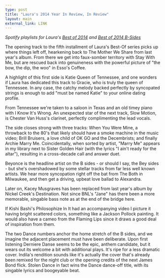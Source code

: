 ```yaml
---
type: post
title: "Laura's 2014 Year In Review, In Review"
layout: main
external_link: LINK
---
```


_Spotify playlists for Laura's [Best of 2014](https://play.spotify.com/user/boyceterous/playlist/0drm8bQYUeKL2rxGn9F6Dl) and [Best of 2014 B-Sides](https://play.spotify.com/user/boyceterous/playlist/6sTlPjviCNBGKCboQb3Yhm)_

The opening track to the fifth installment of Laura's Best-Of series picks up where things left off, hearkening back to The Mother We Share from last year's album. From there we get into faux-somber territory with Stay With Me, but are rescued back into genuineness with the powerful picture of "the bow, the dip, the woo" in Esso's Coffee.

A highlight of this first side is Katie Queen of Tennessee, and one wonders if Laura has dedicated this track to Gracie, who is truly the queen of Tennessee. In any case, the catchy melody backed perfectly by syncopated strings is enough to add "must be named Katie" to your online dating profile.

From Tennessee we're taken to a saloon in Texas and an old timey piano with I Know It's Wrong. An unexpected star of the next track, Slow Motion, is Chester Van Huss's clarinet, perfectly complimenting the lead vocals.

The side closes strong with three tracks: When You Were Mine, a throwback to the 80's that likely should have a smoke machine in the music video; Brill Bruisers, a love child of OK GO and the Decembrists; and finally Archie Marry Me. Coincidentally, when sorted by artist, "Marry Me" appears in my library next to Sister Golden Hair (with the lyrics "I ain't ready for the altar"), resulting in a cross-decade call and answer duet.

Beyonce is the headline artist on the B sides - or should I say, the Bey sides - but she's overshadowed by some stellar tracks from far less well known artists. We hear more syncopation right off the bat from The Both in Milwaukee, and then get a driving, upbeat love ballad to Alexandra.

Later on, Kacey Musgraves has been replaced from last year's album by Nickel Creek's Destination. Not since BNL's "Jane" has there been a more memorable, singable bass note as at the end of the bridge here.

If Kishi Bashi's Philosophize In It had an accompanying video I picture it having bright scattered colors, something like a Jackson Pollock painting. It would also have a cameo from the Flaming Lips since it draws a good deal of inspiration from them.

The two Dance numbers anchor the home stretch of the B sides, and we imagine the adjacent placement must have been deliberate. Upon first listening Derniere Danse seems to be the epic, anthem candidate, but it wears out its welcome a bit with additional plays. It's ripe for a less dramatic cover. Indila's rendition sounds like it's actually the cover that's already been remixed for the night club or the opening credits of the next James Bond flick. Stolen Dance in fact wins the Dance dance-off title, with its singable lyrics and boogeyable beat.
